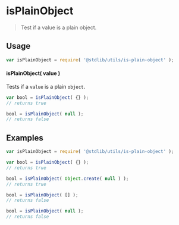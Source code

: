 # isPlainObject

> Test if a value is a plain object.


<section class="usage">

## Usage

``` javascript
var isPlainObject = require( '@stdlib/utils/is-plain-object' );
```


#### isPlainObject( value )

Tests if a `value` is a plain `object`.

``` javascript
var bool = isPlainObject( {} );
// returns true

bool = isPlainObject( null );
// returns false
```

</section>

<!-- /.usage -->


<section class="examples">

## Examples

``` javascript
var isPlainObject = require( '@stdlib/utils/is-plain-object' );

var bool = isPlainObject( {} );
// returns true

bool = isPlainObject( Object.create( null ) );
// returns true

bool = isPlainObject( [] );
// returns false

bool = isPlainObject( null );
// returns false
```

</section>

<!-- /.examples -->


<section class="links">

</section>

<!-- /.links -->
